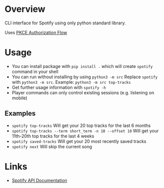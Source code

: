 # Overview

CLI interface for Spotify using only python standard library.

Uses [PKCE Authorization Flow](https://developer.spotify.com/documentation/web-api/tutorials/code-pkce-flow)

# Usage

- You can install package with `pip install .` which will create `spotify` command in your shell
- You can run without installing by using `python3 -m src`
    Replace `spotify` with `python3 -m src`. Example: `python3 -m src top-tracks`
- Get further usage information with `spotify -h`
- Player commands can only control existing sessions (e.g. listening on mobile)

## Examples

- `spotify top-tracks` Will get your 20 top tracks for the last 6 months
- `spotify top-tracks --term short_term -n 10 --offset 10` Will get your 11th-20th top tracks for the last 4 weeks
- `spotify saved-tracks` Will get your 20 most recently saved tracks
- `spotify next` Will skip the current song

# Links

- [Spotify API Documentation](https://developer.spotify.com/documentation/web-api)
